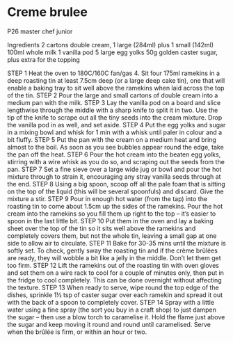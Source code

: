 # Creme brulee

 P26 master chef junior

 Ingredients
 2 cartons double cream, 
 1 large (284ml) plus 1 small (142ml) 
 100ml whole milk 
 1 vanilla pod 
 5 large egg yolks 
50g golden caster sugar, plus extra for the topping

STEP 1 Heat the oven to 180C/160C fan/gas 4. Sit four 175ml ramekins in a deep roasting tin at least 7.5cm deep (or a large deep cake tin), one that will enable a baking tray to sit well above the ramekins when laid across the top of the tin. 
STEP 2 Pour the large and small cartons of double cream into a medium pan with the milk. 
STEP 3 Lay the vanilla pod on a board and slice lengthwise through the middle with a sharp knife to split it in two. Use the tip of the knife to scrape out all the tiny seeds into the cream mixture. Drop the vanilla pod in as well, and set aside. 
STEP 4 Put the egg yolks and sugar in a mixing bowl and whisk for 1 min with a whisk until paler in colour and a bit fluffy. 
STEP 5 Put the pan with the cream on a medium heat and bring almost to the boil. As soon as you see bubbles appear round the edge, take the pan off the heat. 
STEP 6 Pour the hot cream into the beaten egg yolks, stirring with a wire whisk as you do so, and scraping out the seeds from the pan. 
STEP 7 Set a fine sieve over a large wide jug or bowl and pour the hot mixture through to strain it, encouraging any stray vanilla seeds through at the end. 
STEP 8 Using a big spoon, scoop off all the pale foam that is sitting on the top of the liquid (this will be several spoonfuls) and discard. Give the mixture a stir. 
STEP 9 Pour in enough hot water (from the tap) into the roasting tin to come about 1.5cm up the sides of the ramekins. Pour the hot cream into the ramekins so you fill them up right to the top – it’s easier to spoon in the last little bit. 
STEP 10 Put them in the oven and lay a baking sheet over the top of the tin so it sits well above the ramekins and completely covers them, but not the whole tin, leaving a small gap at one side to allow air to circulate. 
STEP 11 Bake for 30-35 mins until the mixture is softly set. To check, gently sway the roasting tin and if the crème brûlées are ready, they will wobble a bit like a jelly in the middle. Don’t let them get too firm. 
STEP 12 Lift the ramekins out of the roasting tin with oven gloves and set them on a wire rack to cool for a couple of minutes only, then put in the fridge to cool completely. This can be done overnight without affecting the texture. 
STEP 13 When ready to serve, wipe round the top edge of the dishes, sprinkle 1½ tsp of caster sugar over each ramekin and spread it out with the back of a spoon to completely cover. 
STEP 14 Spray with a little water using a fine spray (the sort you buy in a craft shop) to just dampen the sugar – then use a blow torch to caramelise it. Hold the flame just above the sugar and keep moving it round and round until caramelised. Serve when the brûlée is firm, or within an hour or two.
